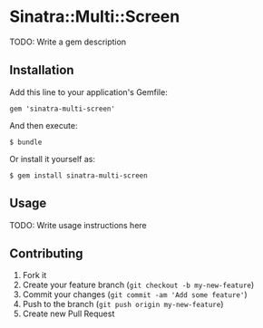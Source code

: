 # Sinatra::Multi::Screen

TODO: Write a gem description

## Installation

Add this line to your application's Gemfile:

    gem 'sinatra-multi-screen'

And then execute:

    $ bundle

Or install it yourself as:

    $ gem install sinatra-multi-screen

## Usage

TODO: Write usage instructions here

## Contributing

1. Fork it
2. Create your feature branch (`git checkout -b my-new-feature`)
3. Commit your changes (`git commit -am 'Add some feature'`)
4. Push to the branch (`git push origin my-new-feature`)
5. Create new Pull Request
